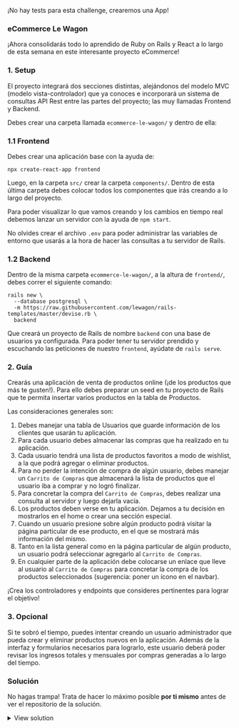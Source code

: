 ¡No hay tests para esta challenge, crearemos una App!

### eCommerce Le Wagon

¡Ahora consolidarás todo lo aprendido de Ruby on Rails y React a lo largo de esta semana en este interesante proyecto eCommerce!

### 1. Setup

El proyecto integrará dos secciones distintas, alejándonos del modelo MVC (modelo vista-controlador) que ya conoces e incorporará un sistema de consultas API Rest entre las partes del proyecto; las muy llamadas Frontend y Backend.

Debes crear una carpeta llamada `ecommerce-le-wagon/` y dentro de ella:

### 1.1 Frontend

Debes crear una aplicación base con la ayuda de:

```
npx create-react-app frontend
```

Luego, en la carpeta `src/` crear la carpeta `components/`. Dentro de esta última carpeta debes colocar todos los componentes que irás creando a lo largo del proyecto.

Para poder visualizar lo que vamos creando y los cambios en tiempo real debemos lanzar un servidor con la ayuda de `npm start`.

No olvides crear el archivo `.env` para poder administrar las variables de entorno que usarás a la hora de hacer las consultas a tu servidor de Rails.

### 1.2 Backend

Dentro de la misma carpeta `ecommerce-le-wagon/`, a la altura de `frontend/`, debes correr el siguiente comando:

```
rails new \
  --database postgresql \
  -m https://raw.githubusercontent.com/lewagon/rails-templates/master/devise.rb \
  backend
```

Que creará un proyecto de Rails de nombre `backend` con una base de usuarios ya configurada.
Para poder tener tu servidor prendido y escuchando las peticiones de nuestro `frontend`, ayúdate de `rails serve`.

### 2. Guía

Crearás una aplicación de venta de productos online (¡de los productos que más te gusten!). Para ello debes preparar un seed en tu proyecto de Rails que te permita insertar varios productos en la tabla de Productos.

Las consideraciones generales son:

1. Debes manejar una tabla de Usuarios que guarde información de los clientes que usarán tu aplicación.
2. Para cada usuario debes almacenar las compras que ha realizado en tu aplicación.
3. Cada usuario tendrá una lista de productos favoritos a modo de wishlist, a la que podrá agregar o eliminar productos.
4. Para no perder la intención de compra de algún usuario, debes manejar un `Carrito de Compras` que almacenará la lista de productos que el usuario iba a comprar y no logró finalizar.
5. Para concretar la compra del `Carrito de Compras`, debes realizar una consulta al servidor y luego dejarla vacía.
6. Los productos deben verse en tu aplicación. Dejamos a tu decisión en mostrarlos en el home o crear una sección especial.
7. Cuando un usuario presione sobre algún producto podrá visitar la página particular de ese producto, en el que se mostrará más información del mismo.
8. Tanto en la lista general como en la página particular de algún producto, un usuario podrá seleccionar agregarlo al `Carrito de Compras`.
9. En cualquier parte de la aplicación debe colocarse un enlace que lleve al usuario al `Carrito de Compras` para concretar la compra de los productos seleccionados (sugerencia: poner un ícono en el navbar).

¡Crea los controladores y endpoints que consideres pertinentes para lograr el objetivo!

### 3. Opcional

Si te sobró el tiempo, puedes intentar creando un usuario administrador que pueda crear y eliminar productos nuevos en la aplicación. Además de la interfaz y formularios necesarios para lograrlo, este usuario deberá poder revisar los ingresos totales y mensuales por compras generadas a lo largo del tiempo.

### Solución

No hagas trampa! Trata de hacer lo máximo posible **por ti mismo** antes de ver el repositorio de la solución.

<details><summary>View solution</summary><p>

👉 Aquí el [repositorio de la solución](...).

</p></details>
